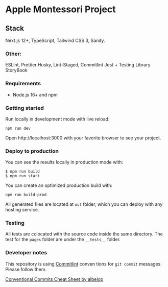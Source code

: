 # Apple Montessori Project

## Stack

 Next.js 12+, TypeScript, Tailwind CSS 3, Sanity. 
 
### Other:

ESLint, Prettier
Husky, 
Lint-Staged, Commitlint 
Jest + Testing Library
StoryBook

### Requirements

- Node.js 16+ and npm

### Getting started

Run locally in development mode with live reload:

```shell
npm run dev
```

Open http://localhost:3000 with your favorite browser to see your project.


### Deploy to production

You can see the results locally in production mode with:

```shell
$ npm run build
$ npm run start
```


You can create an optimized production build with:

```shell
npm run build-prod
```

All generated files are located at `out` folder, which you can deploy with any hosting service.

### Testing

All tests are colocated with the source code inside the same directory. The test for the `pages` folder are under the `__tests__` folder.


### Developer notes

This repository is using [Commitlint](https://commitlint.js.org/#/concepts-commit-conventions) conven tions for `git commit` messages. Please follow them.

[Conventional Commits Cheat Sheet by albelop](https://cheatography.com/albelop/cheat-sheets/conventional-commits/)


